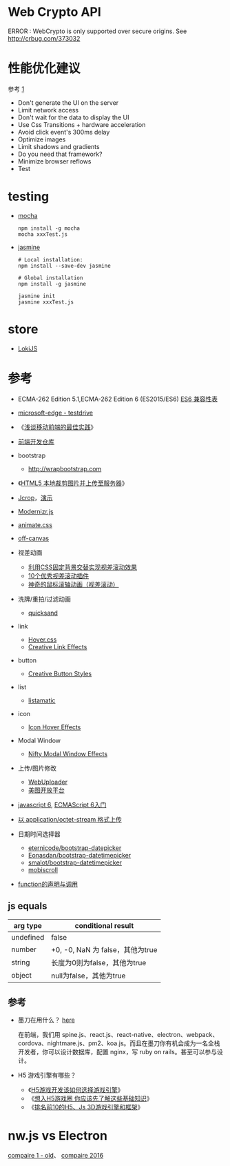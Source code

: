 
# Web Crypto API

ERROR : WebCrypto is only supported over secure origins. See http://crbug.com/373032

# 性能优化建议

参考 [1](http://coenraets.org/keypoint/phonegap-performance/)

* Don't generate the UI on the server
* Limit network access
* Don't wait for the data to display the UI
* Use Css Transitions +  hardware acceleration
* Avoid click event's 300ms delay
* Optimize images
* Limit shadows and gradients
* Do you need that framework?
* Minimize browser reflows
* Test

# testing
* [mocha](http://mochajs.org/)

    ```
    npm install -g mocha
    mocha xxxTest.js
    ```
* [jasmine](http://jasmine.github.io/)

    ```
    # Local installation:
    npm install --save-dev jasmine

    # Global installation
    npm install -g jasmine

    jasmine init
    jasmine xxxTest.js
    ```
# store
* [LokiJS](http://lokijs.org/)

# 参考
* ECMA-262 Edition 5.1,ECMA-262 Edition 6 (ES2015/ES6)  [ES6 兼容性表](http://kangax.github.io/compat-table/es6/)

* [microsoft-edge - testdrive](https://developer.microsoft.com/en-us/microsoft-edge/testdrive/)
* 《[浅谈移动前端的最佳实践](http://www.cnblogs.com/yexiaochai/p/4219523.html)》
* [前端开发仓库](http://code.ciaoca.com/)
* bootstrap 
    * http://wrapbootstrap.com
* 《[HTML5 本地裁剪图片并上传至服务器](http://segmentfault.com/a/1190000000754560)》
* [Jcrop](http://deepliquid.com/content/Jcrop.html)，[演示](http://code.ciaoca.com/jquery/jcrop/demo/index.html)
* [Modernizr.js](http://modernizr.com/)
* [animate.css](https://github.com/daneden/animate.css)
* [off-canvas](http://ngmodules.org/modules/angular-off-canvas)
* 视差动画
    * [利用CSS固定背景交替实现视差滚动效果](http://www.shejidaren.com/css-fixed-scroll-background.html)
    * [10个优秀视差滚动插件](http://www.w3cplus.com/source/10-best-Parallax-Scrolling-plugin.html)
    * [神奇的鼠标滚轴动画（视差滚动）](http://www.admin5.com/article/20140313/539258.shtml)
* 洗牌/重拍/过滤动画
    * [quicksand](http://razorjack.net/quicksand/)
* link
    * [Hover.css](http://ianlunn.github.io/Hover/)
    * [Creative Link Effects](http://tympanus.net/Development/CreativeLinkEffects/)
* button
    * [Creative Button Styles](http://tympanus.net/Development/CreativeButtons/)
* list 
    * [listamatic](http://css.maxdesign.com.au/listamatic/index.htm)
* icon
    * [Icon Hover Effects](http://tympanus.net/Development/IconHoverEffects/)
* Modal Window 
    * [Nifty Modal Window Effects](http://tympanus.net/Development/ModalWindowEffects/)
* 上传/图片修改
    * [WebUploader](http://fex.baidu.com/webuploader/)
    * [美图开放平台](http://open.web.meitu.com/wiki/)
* [javascript 6](http://es6-features.org/), [ECMAScript 6入门](http://es6.ruanyifeng.com/)
* [以 application/octet-stream 格式上传](http://stackoverflow.com/questions/19959072/sending-binary-data-in-javascript-over-http)

* 日期时间选择器
    * [eternicode/bootstrap-datepicker](http://tarruda.github.io/bootstrap-datetimepicker/)
    * [Eonasdan/bootstrap-datetimepicker](http://eonasdan.github.io/bootstrap-datetimepicker/)
    * [smalot/bootstrap-datetimepicker](https://github.com/smalot/bootstrap-datetimepicker)
    * [mobiscroll](http://demo.mobiscroll.com/datetime/invalid/)
* [function的声明与调用](http://www.johnpapa.net/angular-function-declarations-function-expressions-and-readable-code/)

## js equals

|arg type|conditional result|
|------|------|
|undefined|false|
|number| +0, -0, NaN 为 false，其他为true|
|string| 长度为0则为false，其他为true|
|object|null为false，其他为true|
 

## 参考
* 墨刀在用什么？ [here](https://modao.cc/posts/3344?page=1) 

    在前端，我们用 spine.js、react.js、react-native、electron、webpack、cordova、nightmare.js、pm2、koa.js。而且在墨刀你有机会成为一名全栈开发者，你可以设计数据库，配置 nginx，写 ruby on rails。甚至可以参与设计。
* H5 游戏引擎有哪些？
   * 《[H5游戏开发该如何选择游戏引擎](http://www.diyiyou.com/biz/bagua/54369.html)》
   * 《[想入H5游戏圈 你应该先了解这些基础知识](http://games.qq.com/a/20150522/018816.htm)》
   * 《[排名前10的H5、Js 3D游戏引擎和框架](http://www.html5cn.org/article-8308-1.html)》


# nw.js vs Electron

   [compaire 1 - old](http://tangiblejs.com/posts/nw-js-electron-compared)、
   [compaire 2016](http://tangiblejs.com/posts/nw-js-and-electron-compared-2016-edition)

